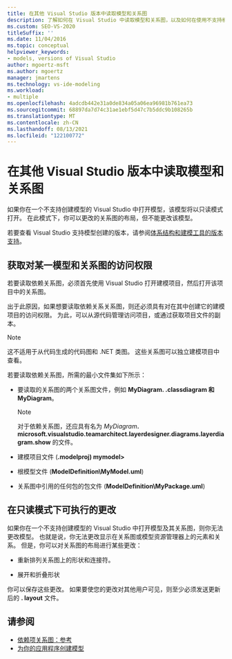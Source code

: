 ```yaml
---
title: 在其他 Visual Studio 版本中读取模型和关系图
description: 了解如何在 Visual Studio 中读取模型和关系图，以及如何在使用不支持模型创建的 Visual Studio 版本时执行只读操作。
ms.custom: SEO-VS-2020
titleSuffix: ''
ms.date: 11/04/2016
ms.topic: conceptual
helpviewer_keywords:
- models, versions of Visual Studio
author: mgoertz-msft
ms.author: mgoertz
manager: jmartens
ms.technology: vs-ide-modeling
ms.workload:
- multiple
ms.openlocfilehash: 4adcdb442e31a0de834a05a06ea96981b761ea73
ms.sourcegitcommit: 68897da7d74c31ae1ebf5d47c7b5ddc9b108265b
ms.translationtype: MT
ms.contentlocale: zh-CN
ms.lasthandoff: 08/13/2021
ms.locfileid: "122100772"
---
```

# <a name="read-models-and-diagrams-in-other-visual-studio-editions"></a>在其他 Visual Studio 版本中读取模型和关系图

如果你在一个不支持创建模型的 Visual Studio 中打开模型，该模型将以只读模式打开。 在此模式下，你可以更改的关系图的布局，但不能更改该模型。

若要查看 Visual Studio 支持模型创建的版本，请参阅[体系结构和建模工具的版本支持](../modeling/analyze-and-model-your-architecture.md#VersionSupport)。

## <a name="obtaining-access-to-a-model-and-diagrams"></a>获取对某一模型和关系图的访问权限

若要读取依赖关系图，必须首先使用 Visual Studio 打开建模项目，然后打开该项目中的关系图。

出于此原因，如果想要读取依赖关系关系图，则还必须具有对在其中创建它的建模项目的访问权限。 为此，可以从源代码管理访问项目，或通过获取项目文件的副本。

> [!NOTE]
> 这不适用于从代码生成的代码图和 .NET 类图。 这些关系图可以独立建模项目中查看。

若要读取依赖关系图，所需的最小文件集如下所示：

- 要读取的关系图的两个关系图文件，例如 **MyDiagram. .classdiagram 和 MyDiagram**。

    > [!NOTE]
    > 对于依赖关系图，还应具有名为 _MyDiagram_**. microsoft.visualstudio.teamarchitect.layerdesigner.diagrams.layerdiagram.show** 的文件。

- 建模项目文件 (**.modelproj) mymodel>**

- 根模型文件 (**ModelDefinition\MyModel.uml**) 

- 关系图中引用的任何包的包文件 (**ModelDefinition\MyPackage.uml**) 

## <a name="changes-that-you-can-make-in-read-only-mode"></a>在只读模式下可执行的更改

如果你在一个不支持创建模型的 Visual Studio 中打开模型及其关系图，则你无法更改模型。 也就是说，你无法更改显示在关系图或模型资源管理器上的元素和关系。 但是，你可以对关系图的布局进行某些更改：

- 重新排列关系图上的形状和连接符。

- 展开和折叠形状

你可以保存这些更改。 如果要使您的更改对其他用户可见，则至少必须发送更新后的 **. layout** 文件。

## <a name="see-also"></a>请参阅

- [依赖项关系图：参考](../modeling/layer-diagrams-reference.md)
- [为你的应用程序创建模型](../modeling/create-models-for-your-app.md)
